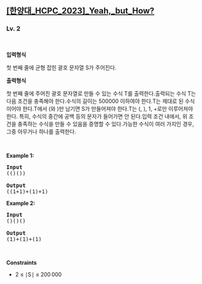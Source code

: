 <h2><a href="https://softeer.ai/practice/9498">[한양대_HCPC_2023]_Yeah,_but_How?</a></h2><h3>Lv. 2</h3>
<br/><p><strong>입력형식</strong><p>첫 번째 줄에 균형 잡힌 괄호 문자열 S가 주어진다. </p></p><p><strong>출력형식</strong><p>첫 번째 줄에 주어진 괄호 문자열로 만들 수 있는 수식 T를 출력한다.출력되는 수식 T는 다음 조건을 충족해야 한다.수식의 길이는 500000 이하여야 한다.T는 제대로 된 수식이어야 한다.T에서 (와 )만 남기면 S가 만들어져야 한다.T는 (, ), 1, +로만 이루어져야 한다. 특히, 수식의 중간에 공백 등의 문자가 들어가면 안 된다.입력 조건 내에서, 위 조건을 충족하는 수식을 만들 수 있음을 증명할 수 있다.가능한 수식이 여러 가지인 경우, 그중 아무거나 하나를 출력한다.</p></p>
<br/><p><strong class="example">Example 1:</strong>
<pre><strong>Input
</strong>(()())
<strong>
Output
</strong>((1+1)+(1)+1)
</pre></p>
<p><strong class="example">Example 2:</strong>
<pre><strong>Input
</strong>()()()
<strong>
Output
</strong>(1)+(1)+(1)
</pre></p>
<br/><p><strong>Constraints</strong><ul><li><p class="qti-paragraph"><span data-lexical-equation="MlxsZVxsdmVydCBTXHJ2ZXJ0XGxlIDIwMFwsIDAwMA==" data-lexical-inline="true"><span class="katex"><span aria-hidden="true" class="katex-html"><span class="base"><span class="strut" style="height: 0.7804em; vertical-align: -0.136em;"></span><span class="mord">2</span><span class="mspace" style="margin-right: 0.2778em;"></span><span class="mrel">≤</span><span class="mspace" style="margin-right: 0.2778em;"></span></span><span class="base"><span class="strut" style="height: 1em; vertical-align: -0.25em;"></span><span class="mopen">∣</span><span class="mord mathnormal" style="margin-right: 0.0576em;">S</span><span class="mclose">∣</span><span class="mspace" style="margin-right: 0.2778em;"></span><span class="mrel">≤</span><span class="mspace" style="margin-right: 0.2778em;"></span></span><span class="base"><span class="strut" style="height: 0.6444em;"></span><span class="mord">200</span><span class="mspace" style="margin-right: 0.1667em;"></span><span class="mord">000</span></span></span></span></span></p></li></ul></p>